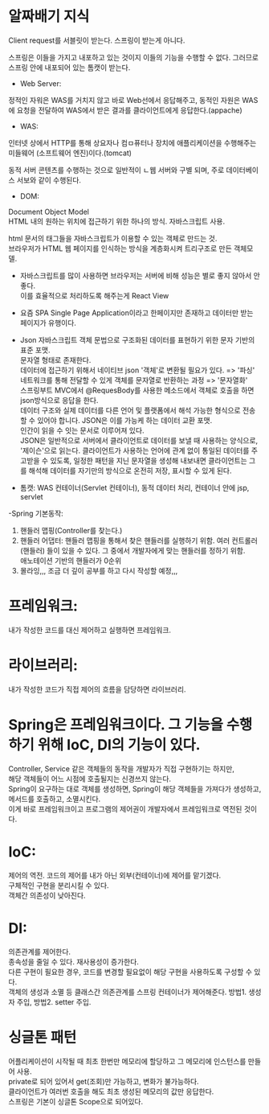 # 알짜배기 지식
Client request를 서블릿이 받는다. 스프링이 받는게 아니다.

스프링은 이들을 가지고 내포하고 있는 것이지 이들의 기능을 수행할 수 없다. 그러므로 스프링 안에 내포되어 있는 톰캣이 받는다.

- Web Server: 

정적인 자워은 WAS를 거치지 않고 바로 Web선에서 응답해주고, 동적인 자원은 WAS에 요청을 전달하여 WAS에서 받은 결과를 클라이언트에게 응답한다.(appache)

- WAS: 

인터넷 상에서 HTTP를 통해 상요자나 컴ㅁ퓨터나 장치에 애플리케이션을 수행해주는 미들웨어 (소프트웨어 엔진)이다.(tomcat)

동적 서버 콘텐츠를 수행하는 것으로 일반적이 ㄴ웹 서버와 구별 되며, 주로 데이터베이스 서보와 같이 수행된다.

- DOM:

Document Object Model  
HTML 내의 원하는 위치에 접근하기 위한 하나의 방식. 자바스크립트 사용. 

html 문서의 태그들을 자바스크립트가 이용할 수 있는 객체로 만드는 것.  
브라우저가 HTML 웹 페이지를 인식하는 방식을 계층화시켜 트리구조로 만든 객체모델.

- 자바스크립트를 많이 사용하면 브라우저는 서버에 비해 성능은 별로 좋지 않아서 안좋다.  
이를 효율적으로 처리하도록 해주는게 React View

- 요즘 SPA Single Page Application이라고 한페이지만 존재하고 데이터만 받는 페이지가 유행이다. 

- Json
자바스크립트 객체 문법으로 구조화된 데이터를 표현하기 위한 문자 기반의 표준 포맷.  
문자열 형태로 존재한다.  
데이터에 접근하기 위해서 네이티브 json '객체'로 변환될 필요가 있다. => '파싱'  
네트워크를 통해 전달할 수 있게 객체를 문자열로 반환하는 과정 => '문자열화'  
스프링부트 MVC에서 @RequesBody를 사용한 메소드에서 객체로 호출을 하면 json방식으로 응답을 한다.    
데이터 구조와 실제 데이터를 다른 언어 및 플랫폼에서 해석 가능한 형식으로 전송할 수 있어야 합니다. JSON은 이를 가능케 하는 데이터 교환 포맷.  
인간이 읽을 수 잇는 문서로 이루어져 있다.   
JSON은 일반적으로 서버에서 클라이언트로 데이터를 보낼 때 사용하는 양식으로, '제이슨'으로 읽는다. 클라이언트가 사용하는 언어에 관계 없이 통일된 데이터를 주고받을 수 있도록, 일정한 패턴을 지닌 문자열을 생성해 내보내면 클라이언트는 그를 해석해 데이터를 자기만의 방식으로 온전히 저장, 표시할 수 있게 된다.

- 톰캣: WAS 컨테이너(Servlet 컨테이너), 동적 데이터 처리, 컨테이너 안에 jsp, servlet

-Spring 기본동작:
1. 핸들러 맵핑(Controller를 찾는다.)
2. 핸들러 어댑터: 핸들러 맵핑을 통해서 찾은 핸들러를 실행하기 위함. 여러 컨트롤러(핸들러) 들이 있을 수 있다. 그 중에서 개발자에게 맞는 핸들러를 정하기 위함.  
애노테이션 기반의 핸들러가 0순위  
3.  몰라잉,,, 조금 더 깊이 공부를 하고 다시 작성할 예정,,,

# 프레임워크:  
내가 작성한 코드를 대신 제어하고 실행하면 프레임워크.

# 라이브러리:
내가 작성한 코드가 직접 제어의 흐름을 담당하면 라이브러리.

# Spring은 프레임워크이다. 그 기능을 수행하기 위해  IoC, DI의 기능이 있다.  
Controller, Service 같은 객체들의 동작을 개발자가 직접 구현하기는 하지만,  
해당 객체들이 어느 시점에 호출될지는 신경쓰지 않는다.  
Spring이 요구하는 대로 객체를 생성하면, Spring이 해당 객체들을 가져다가 생성하고, 메서드를 호출하고, 소멸시킨다.  
이게 바로 프레임워크이고 프로그램의 제어권이 개발자에서 프레임워크로 역전된 것이다.

# IoC:  
제어의 역전. 코드의 제어를 내가 아닌 외부(컨테이너)에 제어를 맡기겠다.  
구체적인 구현을 분리시킬 수 있다.  
객체간 의존성이 낮아진다.  

# DI:  
의존관계를 제어한다.  
종속성을 줄일 수 있다.
재사용성이 증가한다.  
다른 구현이 필요한 경우, 코드를 변경할 필요없이 해당 구현을 사용하도록 구성할 수 있다.  
객체의 생성과 소멸 등 클래스간 의존관계를 스프링 컨테이너가 제어해준다.
방법1. 생성자 주입, 방법2. setter 주입.

# 싱글톤 패턴  
어플리케이션이 시작될 때 최초 한번만 메모리에 할당하고 그 메모리에 인스턴스를 만들어 사용.  
private로 되어 있어서 get(조회)만 가능하고, 변화가 불가능하다.  
클라이언트가 여러번 호출을 해도 최초 생성된 메모리의 값만 응답한다.  
스프링은 기본이 싱글톤 Scope으로 되어있다.
